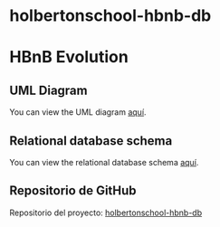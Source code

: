 # holbertonschool-hbnb-db


# HBnB Evolution

## UML Diagram

You can view the UML diagram [aquí](https://files.slack.com/files-pri/T0423U1MW21-F07C4BQSFCH/diagrama_de_clases_uml_hbnb.png).


## Relational database schema

You can view the relational database schema [aquí](https://files.slack.com/files-pri/T0423U1MW21-F07BK1GLVDL/diagrama_de_clases_uml_hbnb_-_p__gina_2.png).


## Repositorio de GitHub

Repositorio del proyecto: [holbertonschool-hbnb-db](https://github.com/marialegl/holbertonschool-hbnb-db/tree/main)

